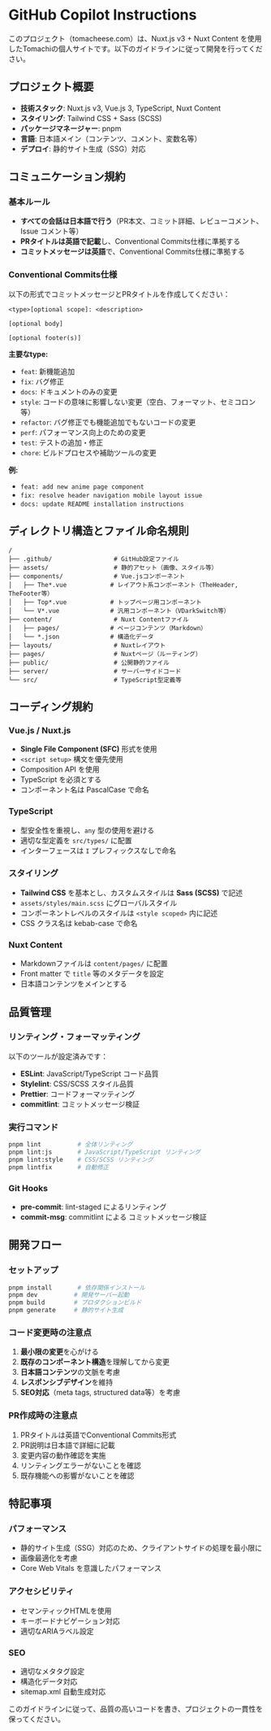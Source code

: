 # GitHub Copilot Instructions

このプロジェクト（tomacheese.com）は、Nuxt.js v3 + Nuxt Content を使用したTomachiの個人サイトです。以下のガイドラインに従って開発を行ってください。

## プロジェクト概要

- **技術スタック**: Nuxt.js v3, Vue.js 3, TypeScript, Nuxt Content
- **スタイリング**: Tailwind CSS + Sass (SCSS)
- **パッケージマネージャー**: pnpm
- **言語**: 日本語メイン（コンテンツ、コメント、変数名等）
- **デプロイ**: 静的サイト生成（SSG）対応

## コミュニケーション規約

### 基本ルール
- **すべての会話は日本語で行う**（PR本文、コミット詳細、レビューコメント、Issue コメント等）
- **PRタイトルは英語で記載**し、Conventional Commits仕様に準拠する
- **コミットメッセージは英語**で、Conventional Commits仕様に準拠する

### Conventional Commits仕様
以下の形式でコミットメッセージとPRタイトルを作成してください：

```
<type>[optional scope]: <description>

[optional body]

[optional footer(s)]
```

**主要なtype:**
- `feat`: 新機能追加
- `fix`: バグ修正
- `docs`: ドキュメントのみの変更
- `style`: コードの意味に影響しない変更（空白、フォーマット、セミコロン等）
- `refactor`: バグ修正でも機能追加でもないコードの変更
- `perf`: パフォーマンス向上のための変更
- `test`: テストの追加・修正
- `chore`: ビルドプロセスや補助ツールの変更

**例:**
- `feat: add new anime page component`
- `fix: resolve header navigation mobile layout issue`
- `docs: update README installation instructions`

## ディレクトリ構造とファイル命名規則

```
/
├── .github/                 # GitHub設定ファイル
├── assets/                  # 静的アセット（画像、スタイル等）
├── components/              # Vue.jsコンポーネント
│   ├── The*.vue            # レイアウト系コンポーネント（TheHeader, TheFooter等）
│   ├── Top*.vue            # トップページ用コンポーネント
│   └── V*.vue              # 汎用コンポーネント（VDarkSwitch等）
├── content/                 # Nuxt Contentファイル
│   ├── pages/              # ページコンテンツ（Markdown）
│   └── *.json              # 構造化データ
├── layouts/                 # Nuxtレイアウト
├── pages/                   # Nuxtページ（ルーティング）
├── public/                  # 公開静的ファイル
├── server/                  # サーバーサイドコード
└── src/                     # TypeScript型定義等
```

## コーディング規約

### Vue.js / Nuxt.js
- **Single File Component (SFC)** 形式を使用
- `<script setup>` 構文を優先使用
- Composition API を使用
- TypeScript を必須とする
- コンポーネント名は PascalCase で命名

### TypeScript
- 型安全性を重視し、`any` 型の使用を避ける
- 適切な型定義を `src/types/` に配置
- インターフェースは `I` プレフィックスなしで命名

### スタイリング
- **Tailwind CSS** を基本とし、カスタムスタイルは **Sass (SCSS)** で記述
- `assets/styles/main.scss` にグローバルスタイル
- コンポーネントレベルのスタイルは `<style scoped>` 内に記述
- CSS クラス名は kebab-case で命名

### Nuxt Content
- Markdownファイルは `content/pages/` に配置
- Front matter で `title` 等のメタデータを設定
- 日本語コンテンツをメインとする

## 品質管理

### リンティング・フォーマッティング
以下のツールが設定済みです：
- **ESLint**: JavaScript/TypeScript コード品質
- **Stylelint**: CSS/SCSS スタイル品質
- **Prettier**: コードフォーマッティング
- **commitlint**: コミットメッセージ検証

### 実行コマンド
```bash
pnpm lint          # 全体リンティング
pnpm lint:js       # JavaScript/TypeScript リンティング
pnpm lint:style    # CSS/SCSS リンティング
pnpm lintfix       # 自動修正
```

### Git Hooks
- **pre-commit**: lint-staged によるリンティング
- **commit-msg**: commitlint による コミットメッセージ検証

## 開発フロー

### セットアップ
```bash
pnpm install       # 依存関係インストール
pnpm dev          # 開発サーバー起動
pnpm build        # プロダクションビルド
pnpm generate     # 静的サイト生成
```

### コード変更時の注意点
1. **最小限の変更**を心がける
2. **既存のコンポーネント構造**を理解してから変更
3. **日本語コンテンツ**の文脈を考慮
4. **レスポンシブデザイン**を維持
5. **SEO対応**（meta tags, structured data等）を考慮

### PR作成時の注意点
1. PRタイトルは英語でConventional Commits形式
2. PR説明は日本語で詳細に記載
3. 変更内容の動作確認を実施
4. リンティングエラーがないことを確認
5. 既存機能への影響がないことを確認

## 特記事項

### パフォーマンス
- 静的サイト生成（SSG）対応のため、クライアントサイドの処理を最小限に
- 画像最適化を考慮
- Core Web Vitals を意識したパフォーマンス

### アクセシビリティ
- セマンティックHTMLを使用
- キーボードナビゲーション対応
- 適切なARIAラベル設定

### SEO
- 適切なメタタグ設定
- 構造化データ対応
- sitemap.xml 自動生成対応

このガイドラインに従って、品質の高いコードを書き、プロジェクトの一貫性を保ってください。
